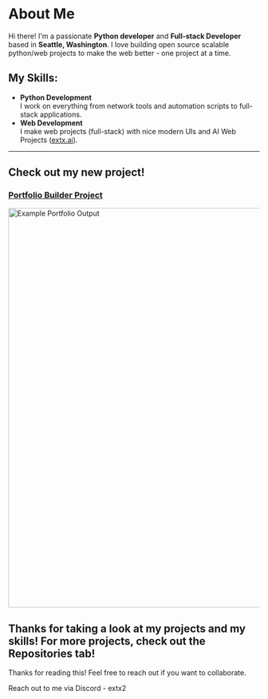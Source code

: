 # About Me

Hi there! I'm a passionate **Python developer** and **Full-stack Developer** based in **Seattle, Washington**. I love building open source scalable python/web projects to make the web better - one project at a time.

## My Skills:

- **Python Development**  
  I work on everything from network tools and automation scripts to full-stack applications.
- **Web Development**  
  I make web projects (full-stack) with nice modern UIs and AI Web Projects ([extx.ai](https://github.com/fwextx/extx.ai)).

---
## Check out my new project!
### [Portfolio Builder Project](https://github.com/fwextx/PortfolioBuilder)

<img src="GeneratedPortfolio.png" alt="Example Portfolio Output" width="800" height="auto"/>

Thanks for taking a look at my projects and my skills! For more projects, check out the Repositories tab!
---

Thanks for reading this! Feel free to reach out if you want to collaborate.

Reach out to me via Discord - extx2